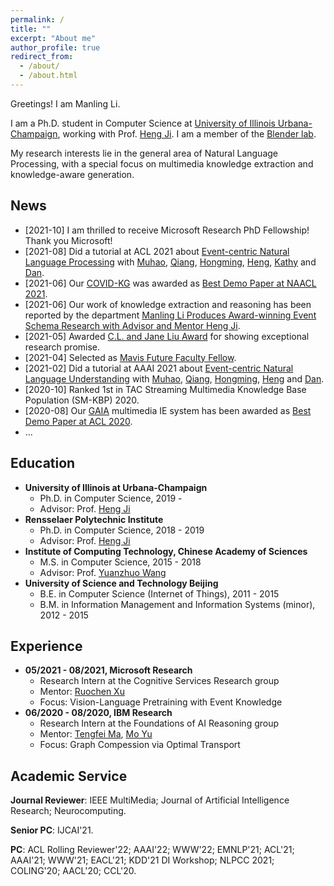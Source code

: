 ```yaml
---
permalink: /
title: ""
excerpt: "About me"
author_profile: true
redirect_from: 
  - /about/
  - /about.html
---
```


Greetings! I am Manling Li.

I am a Ph.D. student in Computer Science at [University of Illinois Urbana-Champaign](https://illinois.edu/), working with Prof. [Heng Ji](http://blender.cs.illinois.edu/hengji.html). I am a member of the [Blender lab](http://blender.cs.illinois.edu/index.html). 
<!-- Prior to UIUC, I got my master's degree from [Institute of Computing Technology](http://www.ict.ac.cn/), [Chinese Academy of Sciences](http://www.cas.cn/) in 2018, and received my bachelor's degree from [University of Science and Technology Beijing](http://www.ustb.edu.cn/index.asp) with Beijing Outstanding Undergraduate Award in 2015. -->
My research interests lie in the general area of Natural Language Processing, with a special focus on multimedia knowledge extraction and knowledge-aware generation.


News
------
* [2021-10] I am thrilled to receive Microsoft Research PhD Fellowship! Thank you Microsoft! 
* [2021-08] Did a tutorial at ACL 2021 about [Event-centric Natural Language Processing](https://cogcomp.seas.upenn.edu/page/tutorial.202108/) with [Muhao](https://muhaochen.github.io/), [Qiang](https://www.qiangning.info/), [Hongming](https://www.cse.ust.hk/~hzhangal/), [Heng](http://blender.cs.illinois.edu/hengji.html), [Kathy](http://www.cs.columbia.edu/~kathy) and [Dan](https://www.cis.upenn.edu/~danroth). 
* [2021-06] Our [COVID-KG](https://blender.cs.illinois.edu/paper/COVIDKG.pdf) was awarded as [Best Demo Paper at NAACL 2021](https://2021.naacl.org/blog/best-demo-award/).
* [2021-06] Our work of knowledge extraction and reasoning has been reported by the department [Manling Li Produces Award-winning Event Schema Research with Advisor and Mentor Heng Ji](https://cs.illinois.edu/news/manling-li-produces-award-winning-event-schema-research-with-advisor-and-mentor-heng-ji).
* [2021-05] Awarded [C.L. and Jane Liu Award](https://cs.illinois.edu/about/awards/graduate-fellowships-awards/cl-and-jane-w-s-liu-award) for showing exceptional research promise.
* [2021-04] Selected as [Mavis Future Faculty Fellow](https://publish.illinois.edu/engr-mavis/). 
* [2021-02] Did a tutorial at AAAI 2021 about [Event-centric Natural Language Understanding](https://cogcomp.seas.upenn.edu/page/tutorial.202102/) with [Muhao](https://muhaochen.github.io/), [Qiang](https://www.qiangning.info/), [Hongming](https://www.cse.ust.hk/~hzhangal/), [Heng](http://blender.cs.illinois.edu/hengji.html) and [Dan](https://www.cis.upenn.edu/~danroth/).
* [2020-10] Ranked 1st in TAC Streaming Multimedia Knowledge Base Population (SM-KBP) 2020.
* [2020-08] Our [GAIA](https://blender.cs.illinois.edu/software/gaia-ie/) multimedia IE system has been awarded as [Best Demo Paper at ACL 2020](https://acl2020.org/blog/ACL-2020-best-papers).
* ...


Education
------
<!-- ### Education -->
  * **University of Illinois at Urbana-Champaign**
    * Ph.D. in Computer Science, 2019 -
    * Advisor: Prof. [Heng Ji](http://blender.cs.illinois.edu/hengji.html) 
  * **Rensselaer Polytechnic Institute**
    * Ph.D. in Computer Science, 2018 - 2019
    * Advisor: Prof. [Heng Ji](http://blender.cs.illinois.edu/hengji.html) 
  * **Institute of Computing Technology, Chinese Academy of Sciences**
    * M.S. in Computer Science, 2015 - 2018
    * Advisor: Prof. [Yuanzhuo Wang](https://dblp.org/pers/w/Wang:Yuanzhuo.html) 
  * **University of Science and Technology Beijing**
    * B.E. in Computer Science (Internet of Things), 2011 - 2015
    * B.M. in Information Management and Information Systems (minor), 2012 - 2015
    <!-- * Beijing Outstanding Undergraduate Award (Top 2%) -->

<!-- Publications
------ -->


Experience
------
  * **05/2021 - 08/2021, Microsoft Research**
    * Research Intern at the Cognitive Services Research group
    * Mentor: [Ruochen Xu](https://www.microsoft.com/en-us/research/people/ruox/)
    * Focus: Vision-Language Pretraining with Event Knowledge
  * **06/2020 - 08/2020, IBM Research**
    * Research Intern at the Foundations of AI Reasoning group
    * Mentor: [Tengfei Ma](https://sites.google.com/site/matf0123/home), [Mo Yu](https://scholar.google.com/citations?user=vC8DssQAAAAJ&hl=en)
    * Focus: Graph Compession via Optimal Transport


Academic Service
------

**Journal Reviewer**: IEEE MultiMedia; Journal of Artificial Intelligence Research; Neurocomputing.

**Senior PC**: IJCAI'21.

**PC**: ACL Rolling Reviewer'22; AAAI'22; WWW'22; EMNLP'21; ACL'21; AAAI'21; WWW'21; EACL'21; KDD'21 DI Workshop; NLPCC 2021; COLING'20; AACL'20; CCL'20.